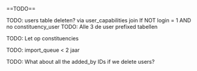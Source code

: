 ==TODO==

TODO: users table deleten? via user_capabilities join If NOT login = 1 AND no constituency_user
TODO: Alle 3 de user prefixed tabellen

TODO: Let op constituencies

TODO: import_queue < 2 jaar

TODO: What about all the added_by IDs if we delete users?